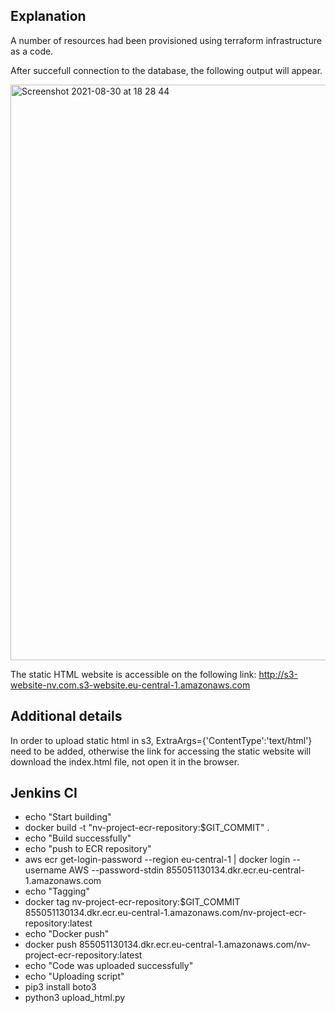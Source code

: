 ## Explanation
A number of resources had been provisioned using terraform infrastructure as a code.

After succefull connection to the database, the following output will appear.

<img width="921" alt="Screenshot 2021-08-30 at 18 28 44" src="https://user-images.githubusercontent.com/33749254/131364188-27ee53f1-661f-4e70-8659-047a58964cf5.png">

The static HTML website is accessible on the following link:
http://s3-website-nv.com.s3-website.eu-central-1.amazonaws.com

## Additional details
In order to upload static html in s3, ExtraArgs={'ContentType':'text/html'} need to be added, otherwise the link for accessing the static website will download the index.html file, not open it in the browser.


## Jenkins CI

- echo "Start building"
- docker build -t "nv-project-ecr-repository:$GIT_COMMIT" .
- echo "Build successfully"
- echo "push to ECR repository"
- aws ecr get-login-password --region eu-central-1 | docker login --username AWS --password-stdin 855051130134.dkr.ecr.eu-central-1.amazonaws.com
- echo "Tagging"
- docker tag nv-project-ecr-repository:$GIT_COMMIT 855051130134.dkr.ecr.eu-central-1.amazonaws.com/nv-project-ecr-repository:latest
- echo "Docker push"
- docker push 855051130134.dkr.ecr.eu-central-1.amazonaws.com/nv-project-ecr-repository:latest
- echo "Code was uploaded successfully"
- echo "Uploading script"
- pip3 install boto3 
- python3 upload_html.py



